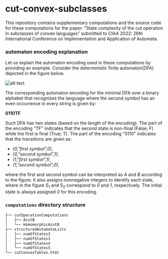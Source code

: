# cut-convex-subclasses
This repository contains supplementary computations and the source code for these computations for the paper: "State complexity of the cut operation in subclasses of convex languages" submitted to CIAA 2022: 26th International Conference on Implementation and Application of Automata.

### automaton encoding explanation

Let us explain the automaton encoding used in these computations by providing an example. Consider the deterministic finite automaton(DFA) depicted in the figure below.

![alt text](https://brasil.cel.agh.edu.pl/~11sustrojny/wp-content/uploads/2011/05/automat.jpg)

The corresponding automaton encoding for the minimal DFA over a binary alphabet that recognizes the language where the second symbol has an even occurrence in every string is given by:

**0110TF**

Such DFA has two states (based on the length of the encoding). The part of the encoding "TF" indicates that the second state is non-final (False; F) while the first is final (True; T). The part of the encoding "0110" indicates that the transitions are given as:

 - *(0,"first symbol",0)*, 
 - *(0,"second symbol",1)*, 
 - *(1,"first symbol",1)*, 
 - *(1,"second symbol",0)*,
 
where the first and second symbol can be interpreted as *A* and *B* according to the figure. It also assigns nonnegative integers to identify each state, where in the figure S<sub>1</sub> and S<sub>2</sub> correspond to *0* and *1*, respectively. The initial state is always assigned *0* for this encoding.


### `computations` directory structure

```bash
├── cutOperationComputations
│   ├── AcutB
│   └── HomomorphicAcutB
├── structuredAutomataLists
│   ├── numOfStates2
│   ├── numOfStates3
│   ├── numOfStates4
│   └── numOfStates5
└── cutConvexTables.html
```


